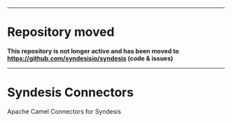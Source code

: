 
---------
# Repository moved

**This repository is not longer active and has been moved to https://github.com/syndesisio/syndesis (code & issues)**

----------

# Syndesis Connectors

Apache Camel Connectors for Syndesis
